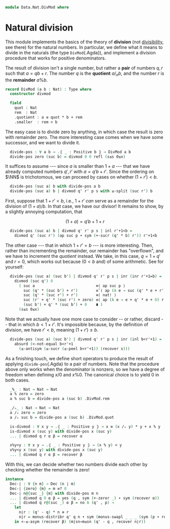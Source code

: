 <!--
```agda
open import 1Lab.Prelude

open import Data.Nat.Properties
open import Data.Nat.Divisible
open import Data.Nat.Solver
open import Data.Nat.Order
open import Data.Dec.Base
open import Data.Nat.Base
open import Data.Sum.Base
```
-->

```agda
module Data.Nat.DivMod where
```

# Natural division

This module implements the basics of the theory of **division** (not
[divisibility], see there) for the natural numbers. In particular, we
define what it means to divide in the naturals (the type
`DivMod`{.Agda}), and implement a division procedure that works for
positive denominators.

[divisibility]: Data.Nat.Divisible.html

The result of division isn't a single number, but rather a **pair** of
numbers $q, r$ such that $a = qb + r$. The number $q$ is the
**quotient** $a /_n b$, and the number $r$ is the **remainder**
$a \% b$.

```agda
record DivMod (a b : Nat) : Type where
  constructor divmod

  field
    quot : Nat
    rem  : Nat
    .quotient : a ≡ quot * b + rem
    .smaller  : rem < b
```

The easy case is to divide zero by anything, in which case the result is
zero with remainder zero. The more interesting case comes when we have
some successor, and we want to divide it.

<!--
```agda
module _ where private
-- This is a nice explanation of the division algorithm but it ends up
-- being extremely slow when compared to the builtins. So we define the
-- nice prosaic version first, then define the fast version hidden..
```
-->

```agda
  divide-pos : ∀ a b → .⦃ _ : Positive b ⦄ → DivMod a b
  divide-pos zero (suc b) = divmod 0 0 refl (s≤s 0≤x)
```

It suffices to assume --- since $a$ is smaller than $1+a$ --- that we
have already computed numbers $q', r'$ with $a = q'b + r'$. Since the
ordering on $\NN$ is trichotomous, we can proceed by cases on whether
$(1 + r') < b$.

```agda
  divide-pos (suc a) b with divide-pos a b
  divide-pos (suc a) b | divmod q' r' p s with ≤-split (suc r') b
```

First, suppose that $1 + r' < b$, i.e., $1 + r'$ _can_ serve as a
remainder for the division of $(1 + a) / b$. In that case, we have our
divisor! It remains to show, by a slightly annoying computation, that

$$
(1 + a) = q'b + 1 + r
$$

```agda
  divide-pos (suc a) b | divmod q' r' p s | inl r'+1<b =
    divmod q' (suc r') (ap suc p ∙ sym (+-sucr (q' * b) r')) r'+1<b
```

The other case --- that in which $1 + r' = b$ --- is more interesting.
Then, rather than incrementing the remainder, our remainder has
"overflown", and we have to increment the _quotient_ instead. We take,
in this case, $q = 1 + q'$ and $r = 0$, which works out because ($0 < b$
and) of some arithmetic. See for yourself:

```agda
  divide-pos (suc a) (suc b') | divmod q' r' p s | inr (inr r'+1=b) =
    divmod (suc q') 0
      ( suc a                           ≡⟨ ap suc p ⟩
        suc (q' * (suc b') + r')        ≡˘⟨ ap (λ e → suc (q' * e + r')) r'+1=b ⟩
        suc (q' * (suc r') + r')        ≡⟨ nat! ⟩
        suc (r' + q' * (suc r') + zero) ≡⟨ ap (λ e → e + q' * e + 0) r'+1=b ⟩
        (suc b') + q' * (suc b') + 0    ∎ )
      (s≤s 0≤x)
```

Note that we actually have one more case to consider -- or rather,
discard -- that in which $b < 1 + r'$. It's impossible because, by the
definition of division, we have $r' < b$, meaning $(1 + r') \le b$.

```agda
  divide-pos (suc a) (suc b') | divmod q' r' p s | inr (inl b<r'+1) =
    absurd (<-not-equal b<r'+1
      (≤-antisym (≤-sucr (≤-peel b<r'+1)) (recover s)))
```

As a finishing touch, we define short operators to produce the result of
applying `divide-pos`{.Agda} to a pair of numbers. Note that the
procedure above only works when the denominator is nonzero, so we have a
degree of freedom when defining $x/0$ and $x \% 0$. The canonical choice
is to yield $0$ in both cases.

```agda
  _%_ : Nat → Nat → Nat
  a % zero = zero
  a % suc b = divide-pos a (suc b) .DivMod.rem

  _/ₙ_ : Nat → Nat → Nat
  a /ₙ zero = zero
  a /ₙ suc b = divide-pos a (suc b) .DivMod.quot

  is-divmod : ∀ x y → .⦃ _ : Positive y ⦄ → x ≡ (x /ₙ y) * y + x % y
  is-divmod x (suc y) with divide-pos x (suc y)
  ... | divmod q r α β = recover α

  x%y<y : ∀ x y → .⦃ _ : Positive y ⦄ → (x % y) < y
  x%y<y x (suc y) with divide-pos x (suc y)
  ... | divmod q r α β = recover β
```

With this, we can decide whether two numbers divide each other by
checking whether the remainder is zero!

<!--
```agda
mod-helper : (k m n j : Nat) → Nat
mod-helper k m  zero    j      = k
mod-helper k m (suc n)  zero   = mod-helper 0       m n m
mod-helper k m (suc n) (suc j) = mod-helper (suc k) m n j

div-helper : (k m n j : Nat) → Nat
div-helper k m  zero    j      = k
div-helper k m (suc n)  zero   = div-helper (suc k) m n m
div-helper k m (suc n) (suc j) = div-helper k       m n j

{-# BUILTIN NATDIVSUCAUX div-helper #-}
{-# BUILTIN NATMODSUCAUX mod-helper #-}

-- _ = {! mod-helper 0 0 4294967296 2  !}

_/ₙ_ : (d1 d2 : Nat) .⦃ _ : Positive d2 ⦄ → Nat
d1 /ₙ suc d2 = div-helper 0 d2 d1 d2

_%_ : (d1 d2 : Nat) .⦃ _ : Positive d2 ⦄ → Nat
d1 % suc d2 = mod-helper 0 d2 d1 d2

abstract
  private
    div-mod-lemma : ∀ am ad d n → am + ad * suc (am + n) + d ≡ mod-helper am (am + n) d n + div-helper ad (am + n) d n * suc (am + n)
    div-mod-lemma am ad zero n = +-zeror _
    div-mod-lemma am ad (suc d) zero rewrite Id≃path.from (+-zeror am) = +-sucr _ d ∙ div-mod-lemma zero (suc ad) d am
    div-mod-lemma am ad (suc d) (suc n) rewrite Id≃path.from (+-sucr am n) = +-sucr _ d ∙ div-mod-lemma (suc am) ad d n

    mod-le : ∀ a d n → mod-helper a (a + n) d n ≤ a + n
    mod-le a zero n = +-≤l a n
    mod-le a (suc d) zero = mod-le zero d (a + 0)
    mod-le a (suc d) (suc n) rewrite Id≃path.from (+-sucr a n) = mod-le (suc a) d n

  is-divmod : ∀ x y → .⦃ _ : Positive y ⦄ → x ≡ (x /ₙ y) * y + x % y
  is-divmod x (suc y) = div-mod-lemma 0 0 x y ∙ +-commutative (x % (suc y)) _

  x%y<y : ∀ x y → .⦃ _ : Positive y ⦄ → (x % y) < y
  x%y<y x (suc y) = s≤s (mod-le 0 x y)

from-fast-mod : ∀ d1 d2 .⦃ _ : Positive d2 ⦄ → d1 % d2 ≡ 0 → d2 ∣ d1
from-fast-mod d1 d2 p = fibre→∣ (d1 /ₙ d2 , sym (is-divmod d1 d2 ∙ ap (d1 /ₙ d2 * d2 +_) p ∙ +-zeror _))

divide-pos : ∀ a b → .⦃ _ : Positive b ⦄ → DivMod a b
divide-pos a b = divmod (a /ₙ b) (a % b) (is-divmod a b) (x%y<y a b)
```
-->

```agda
instance
  Dec-∣ : ∀ {n m} → Dec (n ∣ m)
  Dec-∣ {zero} {m} = m ≡? 0
  Dec-∣ n@{suc _} {m} with divide-pos m n
  ... | divmod q 0 α β = yes (q , sym (+-zeror _) ∙ sym (recover α))
  ... | divmod q r@(suc _) α β = no λ (q' , p) →
    let
      n∣r : (q' - q) * n ≡ r
      n∣r = monus-distribr q' q n ∙ sym (monus-swapl _ _ _ (sym (p ∙ recover α)))
    in <-≤-asym (recover β) (m∣sn→m≤sn (q' - q , recover n∣r))
```
